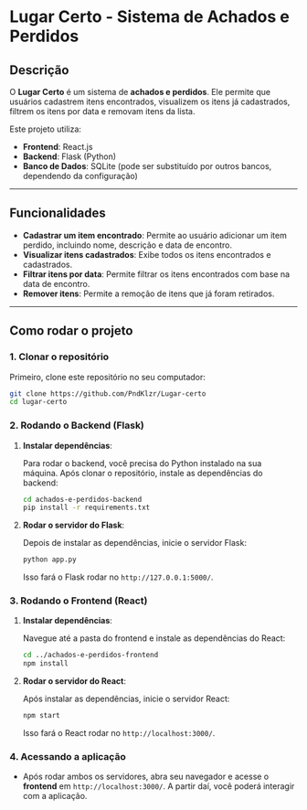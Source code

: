 # Lugar Certo - Sistema de Achados e Perdidos

## Descrição

O **Lugar Certo** é um sistema de **achados e perdidos**. Ele permite que usuários cadastrem itens encontrados, visualizem os itens já cadastrados, filtrem os itens por data e removam itens da lista.

Este projeto utiliza:

- **Frontend**: React.js
- **Backend**: Flask (Python)
- **Banco de Dados**: SQLite (pode ser substituído por outros bancos, dependendo da configuração)

---

## Funcionalidades

- **Cadastrar um item encontrado**: Permite ao usuário adicionar um item perdido, incluindo nome, descrição e data de encontro.
- **Visualizar itens cadastrados**: Exibe todos os itens encontrados e cadastrados.
- **Filtrar itens por data**: Permite filtrar os itens encontrados com base na data de encontro.
- **Remover itens**: Permite a remoção de itens que já foram retirados.

---

## Como rodar o projeto

### 1. Clonar o repositório

Primeiro, clone este repositório no seu computador:

```bash
git clone https://github.com/PndKlzr/Lugar-certo
cd lugar-certo
```

### 2. Rodando o Backend (Flask)

1. **Instalar dependências**:

   Para rodar o backend, você precisa do Python instalado na sua máquina. Após clonar o repositório, instale as dependências do backend:

   ```bash
   cd achados-e-perdidos-backend
   pip install -r requirements.txt
   ```

2. **Rodar o servidor do Flask**:

   Depois de instalar as dependências, inicie o servidor Flask:

   ```bash
   python app.py
   ```

   Isso fará o Flask rodar no `http://127.0.0.1:5000/`.

### 3. Rodando o Frontend (React)

1. **Instalar dependências**:

   Navegue até a pasta do frontend e instale as dependências do React:

   ```bash
   cd ../achados-e-perdidos-frontend
   npm install
   ```

2. **Rodar o servidor do React**:

   Após instalar as dependências, inicie o servidor React:

   ```bash
   npm start
   ```

   Isso fará o React rodar no `http://localhost:3000/`.

### 4. Acessando a aplicação

- Após rodar ambos os servidores, abra seu navegador e acesse o **frontend** em `http://localhost:3000/`. A partir daí, você poderá interagir com a aplicação.


